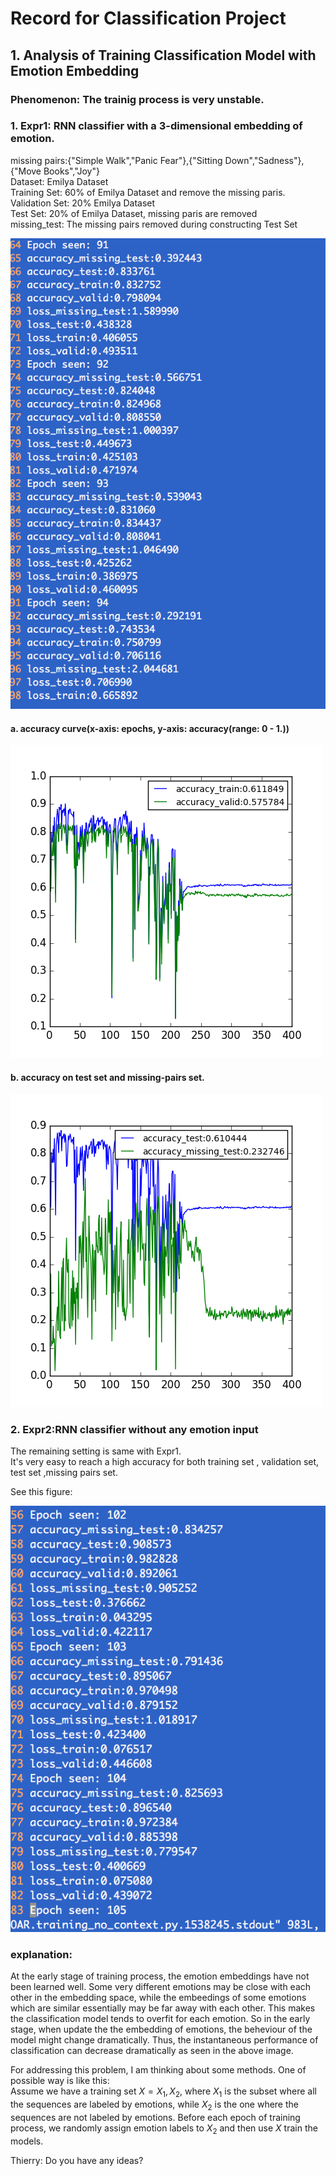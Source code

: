 # Record for Classification Project

## 1. Analysis of Training Classification Model with Emotion Embedding

### Phenomenon: The trainig process is very unstable.

### 1. Expr1: RNN classifier with a 3-dimensional embedding of emotion.
missing pairs:{"Simple Walk","Panic Fear"},{"Sitting Down","Sadness"},{"Move Books","Joy"}<br>
Dataset: Emilya Dataset<br>
Training Set: 60% of Emilya Dataset and remove the missing paris.<br>
Validation Set: 20% Emilya Dataset<br>
Test Set: 20% of Emilya Dataset, missing paris are removed<br>
missing_test: The missing pairs removed during constructing Test Set<br>



![General preferences pane](./figs/screen1.png)

#### a. accuracy curve(x-axis: epochs, y-axis: accuracy(range: 0 - 1.))
![General preferences pane](./training/Emilya_Dataset/expr0905/expr001/accuracy_curve.png)

#### b. accuracy on test set and missing-pairs set.
![General preferences pane](./training/Emilya_Dataset/expr0905/expr001/accuracy_test_and_missing.png)

### 2. Expr2:RNN classifier without any emotion input
The remaining setting is same with Expr1. <br>
It's very easy to reach a high accuracy for both training set , validation set, test set ,missing pairs set.

See this figure:

![General preferences pane](./figs/screen2.png)





### explanation:
At the early stage of training process, the emotion embeddings have not been learned well. Some very different emotions may be close with each other in the embedding space, while the embeedings of some emotions which are similar essentially may be far away with each other. This makes the classification model tends to overfit for each emotion. So in the early stage, when update the the embedding of emotions, the beheviour of the model might change dramatically. Thus, the instantaneous performance of classification can decrease dramatically as seen in the above image. 

For addressing this problem, I am thinking about some methods. One of possible way is like this:<br>
Assume we have a training set $X={X_1,X_2}$, where $X_1$ is the subset where all the sequences are labeled by emotions, while $X_2$ is the one where the sequences are not labeled by emotions.
Before each epoch of training process, we randomly assign emotion labels to $X_2$ and then use $X$ train the models. 

Thierry: Do you have any ideas?







